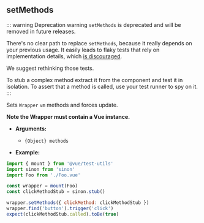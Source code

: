 ## setMethods

::: warning Deprecation warning
`setMethods` is deprecated and will be removed in future releases.

There's no clear path to replace `setMethods`, because it really depends on your previous usage. It easily leads to flaky tests that rely on implementation details, which [is discouraged](https://github.com/vuejs/rfcs/blob/668866fa71d70322f6a7689e88554ab27d349f9c/active-rfcs/0000-vtu-api.md#setmethods).

We suggest rethinking those tests.

To stub a complex method extract it from the component and test it in isolation. To assert that a method is called, use your test runner to spy on it.
:::

Sets `Wrapper` `vm` methods and forces update.

**Note the Wrapper must contain a Vue instance.**

- **Arguments:**

  - `{Object} methods`

- **Example:**

```js
import { mount } from '@vue/test-utils'
import sinon from 'sinon'
import Foo from './Foo.vue'

const wrapper = mount(Foo)
const clickMethodStub = sinon.stub()

wrapper.setMethods({ clickMethod: clickMethodStub })
wrapper.find('button').trigger('click')
expect(clickMethodStub.called).toBe(true)
```
